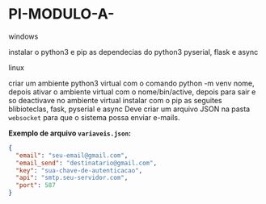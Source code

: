 # PI-MODULO-A-

windows

instalar o python3 e pip
as dependecias do python3
pyserial, flask e async

linux

criar um ambiente python3 virtual com o comando python -m venv nome,
depois ativar o ambiente virtual com o nome/bin/active,
depois para sair e so deactivave
no ambiente virtual instalar com o pip as seguites blibioteclas,
fask, pyserial e async
Deve criar um arquivo JSON na pasta `websocket` para que o sistema possa enviar e-mails.

**Exemplo de arquivo `variaveis.json`:**
```json
{
  "email": "seu-email@gmail.com",
  "email_send": "destinatario@gmail.com",
  "key": "sua-chave-de-autenticacao",
  "api": "smtp.seu-servidor.com",
  "port": 587
}
